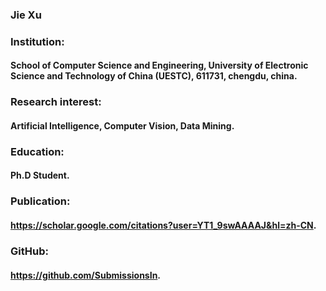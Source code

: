 ### Jie Xu
### Institution:
#### School of Computer Science and Engineering, University of Electronic Science and Technology of China (UESTC), 611731, chengdu, china.
### Research interest:
#### Artificial Intelligence, Computer Vision, Data Mining.
### Education:
#### Ph.D Student.
### Publication:
#### <https://scholar.google.com/citations?user=YT1_9swAAAAJ&hl=zh-CN>.
### GitHub:
#### <https://github.com/SubmissionsIn>.
